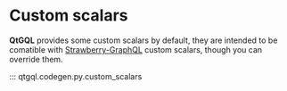 
# Custom scalars
**QtGQL** provides some custom scalars by default, they are intended to be comatible with
[Strawberry-GraphQL](https://strawberry.rocks/docs/types/scalars#scalars) custom scalars,
though you can override them.

::: qtgql.codegen.py.custom_scalars
